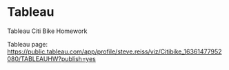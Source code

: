 # Tableau
Tableau Citi Bike Homework

Tableau page: https://public.tableau.com/app/profile/steve.reiss/viz/Citibike_16361477952080/TABLEAUHW?publish=yes 
